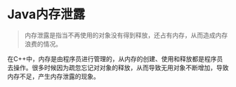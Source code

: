 # Java内存泄露

> 内存泄露是指当不再使用的对象没有得到释放，还占有内存，从而造成内存浪费的情况。

在C++中，内存是由程序员进行管理的，从内存的创建、使用和释放都是程序员去操作。很多时候因为疏忽忘记对对象的释放，从而导致无用对象不断增加，导致内存不足，产生内存泄露的现象。